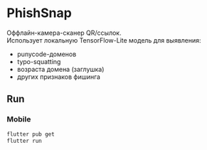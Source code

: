 # PhishSnap

Оффлайн-камера-сканер QR/ссылок.  
Использует локальную TensorFlow-Lite модель для выявления:
- punycode-доменов
- typo-squatting
- возраста домена (заглушка)
- других признаков фишинга

## Run

### Mobile
```bash
flutter pub get
flutter run